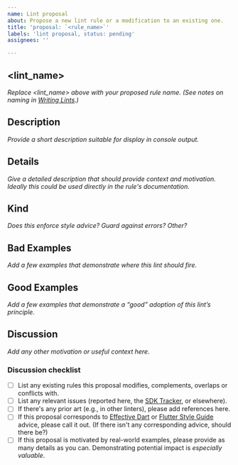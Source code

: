 ```yaml
---
name: Lint proposal
about: Propose a new lint rule or a modification to an existing one.
title: 'proposal: `<rule_name>`'
labels: 'lint proposal, status: pending'
assignees: ''

---
```


## <lint_name>

*Replace <lint_name> above with your proposed rule name.  (See notes on naming in [Writing Lints].)*

## Description

*Provide a short description suitable for display in console output.*

## Details

*Give a detailed description that should provide context and motivation.  Ideally this could be used directly in the rule's documentation.*

## Kind

*Does this enforce style advice?  Guard against errors?  Other?*

## Bad Examples

*Add a few examples that demonstrate where this lint should fire.*

## Good Examples 

*Add a few examples that demonstrate a “good” adoption of this lint’s principle.*

## Discussion

*Add any other motivation or useful context here.*

### Discussion checklist

- [ ] List any existing rules this proposal modifies, complements, overlaps or conflicts with.
- [ ] List any relevant issues (reported here, the [SDK Tracker], or elsewhere).
- [ ] If there's any prior art (e.g., in other linters), please add references here.
- [ ] If this proposal corresponds to [Effective Dart] or [Flutter Style Guide] advice, please call it out. (If there isn't any corresponding advice, should there be?)
- [ ] If this proposal is motivated by real-world examples, please provide as many details as you can.  Demonstrating potential impact is _especially valuable_.

<!-- Links -->
[Writing Lints]: https://github.com/dart-lang/linter/blob/main/doc/writing-lints.md
[Effective Dart]: https://dart.dev/effective-dart
[Flutter Style Guide]: https://github.com/flutter/flutter/wiki/Style-guide-for-Flutter-repo
[SDK Tracker]: https://github.com/dart-lang/sdk/issues
